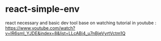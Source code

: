 # react-simple-env
react necessary and basic dev tool
base on watching tutorial in youtube : https://www.youtube.com/watch?v=IR6smI_YJDE&index=8&list=LLcABi4_u7nBjeVyrtVctm1Q
